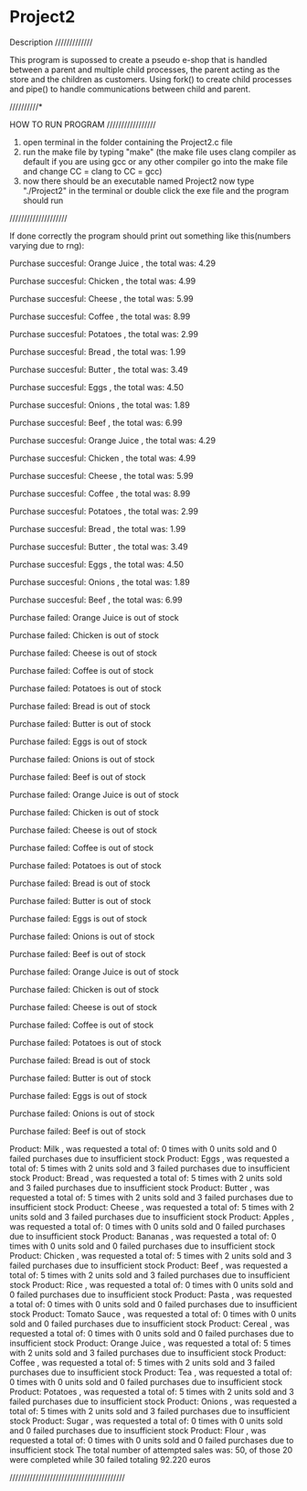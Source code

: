 # Project2

Description /////////////

This program is supossed to create a pseudo e-shop that is handled between a parent and multiple child processes, the parent acting as the store and the children as customers. Using fork() to create child processes and pipe() to handle communications between child and parent.

//////////*


HOW TO RUN PROGRAM /////////////////

1) open terminal in the folder containing the Project2.c file
2) run the make file by typing "make" (the make file uses clang compiler as default if you are using gcc or any other compiler go into the make file and change CC = clang to CC = gcc)
3) now there should be an executable named Project2 now type "./Project2" in the terminal or double click the exe file and the program should run


////////////////////

If done correctly the program should print out something like this(numbers varying due to rng):

Purchase succesful: Orange Juice , the total was: 4.29
 
Purchase succesful: Chicken , the total was: 4.99
 
Purchase succesful: Cheese , the total was: 5.99
 
Purchase succesful: Coffee , the total was: 8.99
 
Purchase succesful: Potatoes , the total was: 2.99
 
Purchase succesful: Bread , the total was: 1.99
 
Purchase succesful: Butter , the total was: 3.49
 
Purchase succesful: Eggs , the total was: 4.50
 
Purchase succesful: Onions , the total was: 1.89
 
Purchase succesful: Beef , the total was: 6.99
 
Purchase succesful: Orange Juice , the total was: 4.29
 
Purchase succesful: Chicken , the total was: 4.99
 
Purchase succesful: Cheese , the total was: 5.99
 
Purchase succesful: Coffee , the total was: 8.99
 
Purchase succesful: Potatoes , the total was: 2.99
 
Purchase succesful: Bread , the total was: 1.99
 
Purchase succesful: Butter , the total was: 3.49
 
Purchase succesful: Eggs , the total was: 4.50
 
Purchase succesful: Onions , the total was: 1.89
 
Purchase succesful: Beef , the total was: 6.99
 
Purchase failed: Orange Juice is out of stock
 
Purchase failed: Chicken is out of stock
 
Purchase failed: Cheese is out of stock
 
Purchase failed: Coffee is out of stock
 
Purchase failed: Potatoes is out of stock
 
Purchase failed: Bread is out of stock
 
Purchase failed: Butter is out of stock
 
Purchase failed: Eggs is out of stock
 
Purchase failed: Onions is out of stock
 
Purchase failed: Beef is out of stock
 
Purchase failed: Orange Juice is out of stock
 
Purchase failed: Chicken is out of stock
 
Purchase failed: Cheese is out of stock
 
Purchase failed: Coffee is out of stock
 
Purchase failed: Potatoes is out of stock
 
Purchase failed: Bread is out of stock
 
Purchase failed: Butter is out of stock
 
Purchase failed: Eggs is out of stock
 
Purchase failed: Onions is out of stock
 
Purchase failed: Beef is out of stock
 
Purchase failed: Orange Juice is out of stock
 
Purchase failed: Chicken is out of stock
 
Purchase failed: Cheese is out of stock
 
Purchase failed: Coffee is out of stock
 
Purchase failed: Potatoes is out of stock
 
Purchase failed: Bread is out of stock
 
Purchase failed: Butter is out of stock
 
Purchase failed: Eggs is out of stock
 
Purchase failed: Onions is out of stock
 
Purchase failed: Beef is out of stock
 
Product: Milk , was requested a total of: 0 times with 0 units sold and 0 failed purchases due to insufficient stock
Product: Eggs , was requested a total of: 5 times with 2 units sold and 3 failed purchases due to insufficient stock
Product: Bread , was requested a total of: 5 times with 2 units sold and 3 failed purchases due to insufficient stock
Product: Butter , was requested a total of: 5 times with 2 units sold and 3 failed purchases due to insufficient stock
Product: Cheese , was requested a total of: 5 times with 2 units sold and 3 failed purchases due to insufficient stock
Product: Apples , was requested a total of: 0 times with 0 units sold and 0 failed purchases due to insufficient stock
Product: Bananas , was requested a total of: 0 times with 0 units sold and 0 failed purchases due to insufficient stock
Product: Chicken , was requested a total of: 5 times with 2 units sold and 3 failed purchases due to insufficient stock
Product: Beef , was requested a total of: 5 times with 2 units sold and 3 failed purchases due to insufficient stock
Product: Rice , was requested a total of: 0 times with 0 units sold and 0 failed purchases due to insufficient stock
Product: Pasta , was requested a total of: 0 times with 0 units sold and 0 failed purchases due to insufficient stock
Product: Tomato Sauce , was requested a total of: 0 times with 0 units sold and 0 failed purchases due to insufficient stock
Product: Cereal , was requested a total of: 0 times with 0 units sold and 0 failed purchases due to insufficient stock
Product: Orange Juice , was requested a total of: 5 times with 2 units sold and 3 failed purchases due to insufficient stock
Product: Coffee , was requested a total of: 5 times with 2 units sold and 3 failed purchases due to insufficient stock
Product: Tea , was requested a total of: 0 times with 0 units sold and 0 failed purchases due to insufficient stock
Product: Potatoes , was requested a total of: 5 times with 2 units sold and 3 failed purchases due to insufficient stock
Product: Onions , was requested a total of: 5 times with 2 units sold and 3 failed purchases due to insufficient stock
Product: Sugar , was requested a total of: 0 times with 0 units sold and 0 failed purchases due to insufficient stock
Product: Flour , was requested a total of: 0 times with 0 units sold and 0 failed purchases due to insufficient stock
The total number of attempted sales was: 50, of those 20 were completed while 30 failed totaling 92.220 euros 


////////////////////////////////////////
